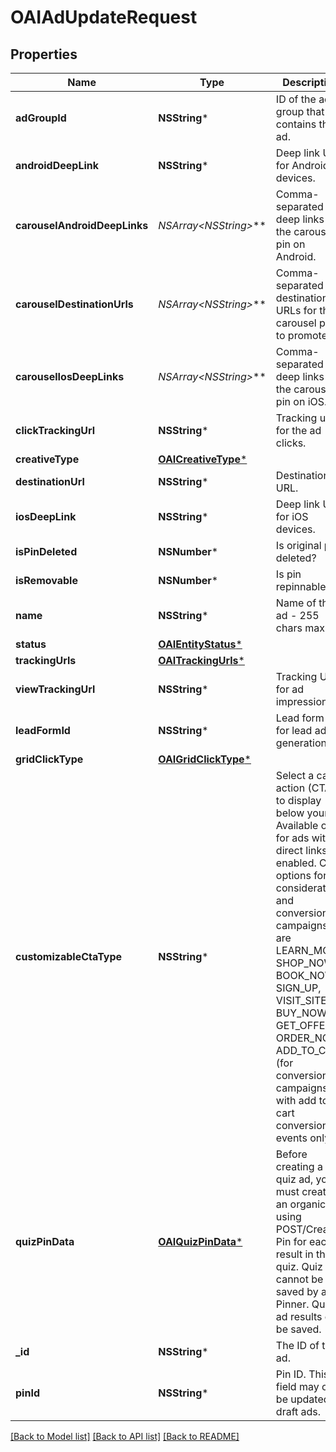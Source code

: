 # OAIAdUpdateRequest

## Properties
Name | Type | Description | Notes
------------ | ------------- | ------------- | -------------
**adGroupId** | **NSString*** | ID of the ad group that contains the ad. | [optional] 
**androidDeepLink** | **NSString*** | Deep link URL for Android devices. | [optional] 
**carouselAndroidDeepLinks** | **NSArray&lt;NSString*&gt;*** | Comma-separated deep links for the carousel pin on Android. | [optional] 
**carouselDestinationUrls** | **NSArray&lt;NSString*&gt;*** | Comma-separated destination URLs for the carousel pin to promote. | [optional] 
**carouselIosDeepLinks** | **NSArray&lt;NSString*&gt;*** | Comma-separated deep links for the carousel pin on iOS. | [optional] 
**clickTrackingUrl** | **NSString*** | Tracking url for the ad clicks. | [optional] 
**creativeType** | [**OAICreativeType***](OAICreativeType.md) |  | [optional] 
**destinationUrl** | **NSString*** | Destination URL. | [optional] 
**iosDeepLink** | **NSString*** | Deep link URL for iOS devices. | [optional] 
**isPinDeleted** | **NSNumber*** | Is original pin deleted? | [optional] 
**isRemovable** | **NSNumber*** | Is pin repinnable? | [optional] 
**name** | **NSString*** | Name of the ad - 255 chars max. | [optional] 
**status** | [**OAIEntityStatus***](OAIEntityStatus.md) |  | [optional] 
**trackingUrls** | [**OAITrackingUrls***](OAITrackingUrls.md) |  | [optional] 
**viewTrackingUrl** | **NSString*** | Tracking URL for ad impressions. | [optional] 
**leadFormId** | **NSString*** | Lead form ID for lead ad generation. | [optional] 
**gridClickType** | [**OAIGridClickType***](OAIGridClickType.md) |  | [optional] 
**customizableCtaType** | **NSString*** | Select a call to action (CTA) to display below your ad. Available only for ads with direct links enabled. CTA options for consideration and conversion campaigns are LEARN_MORE, SHOP_NOW, BOOK_NOW, SIGN_UP, VISIT_SITE, BUY_NOW, GET_OFFER, ORDER_NOW, ADD_TO_CART (for conversion campaigns with add to cart conversion events only) | [optional] 
**quizPinData** | [**OAIQuizPinData***](OAIQuizPinData.md) | Before creating a quiz ad, you must create an organic Pin using POST/Create Pin for each result in the quiz. Quiz ads cannot be saved by a Pinner. Quiz ad results can be saved. | [optional] 
**_id** | **NSString*** | The ID of this ad. | 
**pinId** | **NSString*** | Pin ID. This field may only be updated for draft ads. | [optional] 

[[Back to Model list]](../README.md#documentation-for-models) [[Back to API list]](../README.md#documentation-for-api-endpoints) [[Back to README]](../README.md)



